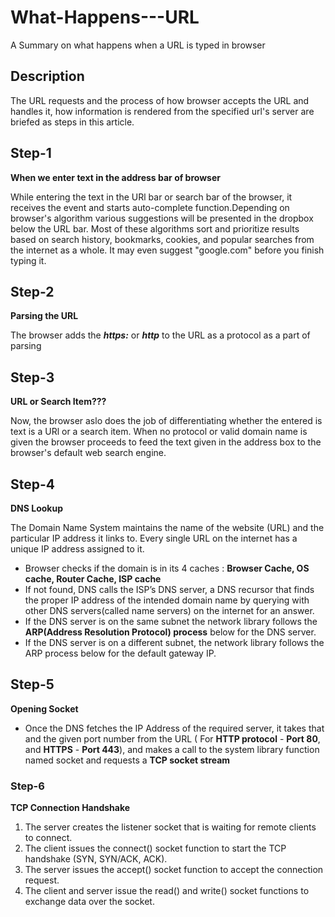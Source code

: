 # What-Happens---URL
A Summary on what happens when a URL is typed in browser
## Description
The URL requests and the process of how browser accepts the URL and handles it, how information is rendered from the specified url's server are briefed as steps in this article.
## Step-1
**When we enter text in the address bar of browser**

While entering the text in the URl bar or search bar of the browser, it receives the event and starts auto-complete function.Depending on browser's algorithm various suggestions will be presented in the dropbox below the URL bar. Most of these algorithms sort and prioritize results based on search history, bookmarks, cookies, and popular searches from the internet as a whole. It may even suggest "google.com" before you finish typing it.
## Step-2
**Parsing the URL**

The browser adds the **_https:_** or **_http_** to the URL as a protocol as a part of parsing
## Step-3 
**URL or Search Item???**

Now, the browser aslo does the job of differentiating whether the entered is text is a URl or a search item. When no protocol or valid domain name is given the browser proceeds to feed the text given in the address box to the browser's default web search engine.
## Step-4
**DNS Lookup**

The Domain Name System maintains the name of the website (URL) and the particular IP address it links to. Every single URL on the internet has a unique IP address assigned to it.
- Browser checks if the domain is in its 4 caches : **Browser Cache, OS cache, Router Cache,  ISP cache**
- If not found, DNS calls the ISP’s DNS server, a DNS recursor that finds the proper IP address of the intended domain name by querying with other DNS servers(called name servers) on the internet for an answer.
- If the DNS server is on the same subnet the network library follows the **ARP(Address Resolution Protocol) process** below for the DNS server.
- If the DNS server is on a different subnet, the network library follows the ARP process below for the default gateway IP.
## Step-5
**Opening Socket**
- Once the DNS fetches the IP Address of the required server, it takes that and the given port number from the URL ( For **HTTP protocol** - **Port 80**, and **HTTPS** - **Port 443**), and makes a call to the system library function named socket and requests a **TCP socket stream**
### Step-6
**TCP Connection Handshake**
1. The server creates the listener socket that is waiting for remote clients to connect.
2. The client issues the connect() socket function to start the TCP handshake (SYN, SYN/ACK, ACK). 
3. The server issues the accept() socket function to accept the connection request.
4. The client and server issue the read() and write() socket functions to exchange data over the socket.
